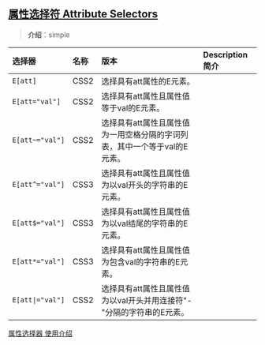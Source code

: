 ## [属性选择符 Attribute Selectors](#)
> **介绍**：simple

| 选择器              | 名称	| 版本 |	Description 简介|
|:-----------------|:--------------------------------------|:---|:----|
| `E[att]`         |CSS2	|选择具有att属性的E元素。|
| `E[att="val"]`   |	CSS2|	选择具有att属性且属性值等于val的E元素。|
| `E[att~="val"]`  |	CSS2|	选择具有att属性且属性值为一用空格分隔的字词列表，其中一个等于val的E元素。|
| `E[att^="val"]`  |	CSS3|	选择具有att属性且属性值为以val开头的字符串的E元素。|
| `E[att$="val"]`  |	CSS3|	选择具有att属性且属性值为以val结尾的字符串的E元素。|
| `E[att*="val"]`  |	CSS3|	选择具有att属性且属性值为包含val的字符串的E元素。|
| `E[att\|="val"]` |	CSS2|	选择具有att属性且属性值为以val开头并用连接符"-"分隔的字符串的E元素。|


[属性选择器 使用介绍](https://developer.mozilla.org/zh-CN/docs/Learn/CSS/Building_blocks/Selectors/Attribute_selectors)